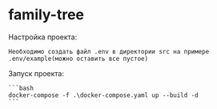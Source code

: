 # family-tree

Настройка проекта:

	Необходимо создать файл .env в директории src на примере .env/example(можно оставить все пустое)

Запуск проекта:

	```bash
	docker-compose -f .\docker-compose.yaml up --build -d
	```